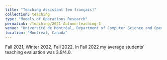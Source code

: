 ```yaml
---
title: "Teaching Assistant [en français]"
collection: teaching
type: "Models of Operations Research"
permalink: /teaching/2021-Autumn-teaching-1
venue: "Université de Montréal, Department of Computer Science and Operations Research"
location: "Montréal, Canada"
---
```


Fall 2021, Winter 2022, Fall 2022. 
In Fall 2022 my average students' teaching evaluation was 3.9/4.0.

